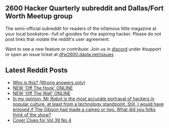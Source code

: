 ## 2600 Hacker Quarterly subreddit and Dallas/Fort Worth Meetup group
The semi-official subreddit for readers of the infamous little magazine at your local bookstore--full of goodies for the aspiring hacker. Please do not post links that violate the reddit's user agreement.

Want to see a new feature or contribute: 
Join us in [discord](https://dfw2600.dapla.net/chat) under #support or open an issue ticket at [dfw2600.dapla.net/issues](https://dfw2600.dapla.net/issues)

## Latest Reddit Posts
<!-- BLOG-POST-LIST:START -->
- [Who is this? (Wrong answers only)](https://www.reddit.com/r/2600/comments/11cnbsk/who_is_this_wrong_answers_only/)
- [NEW 'Off The Hook' ONLINE](https://2600.com/hook/22-02-2023)
- [NEW 'Off The Wall' ONLINE](https://2600.com/wall/21-02-2023)
- [In my opinion, Mr Robot is the most accurate portrayal of hackers in popular culture, at least from a technology standpoint. Still, I would have enjoyed if The Gibson had made a cameo or two. What did you folks think of the show?](https://www.reddit.com/r/2600/comments/11871fn/in_my_opinion_mr_robot_is_the_most_accurate/)
- [Cover Clues for Vol 39 No 4](https://www.reddit.com/r/2600/comments/117srmu/cover_clues_for_vol_39_no_4/)
<!-- BLOG-POST-LIST:END -->
